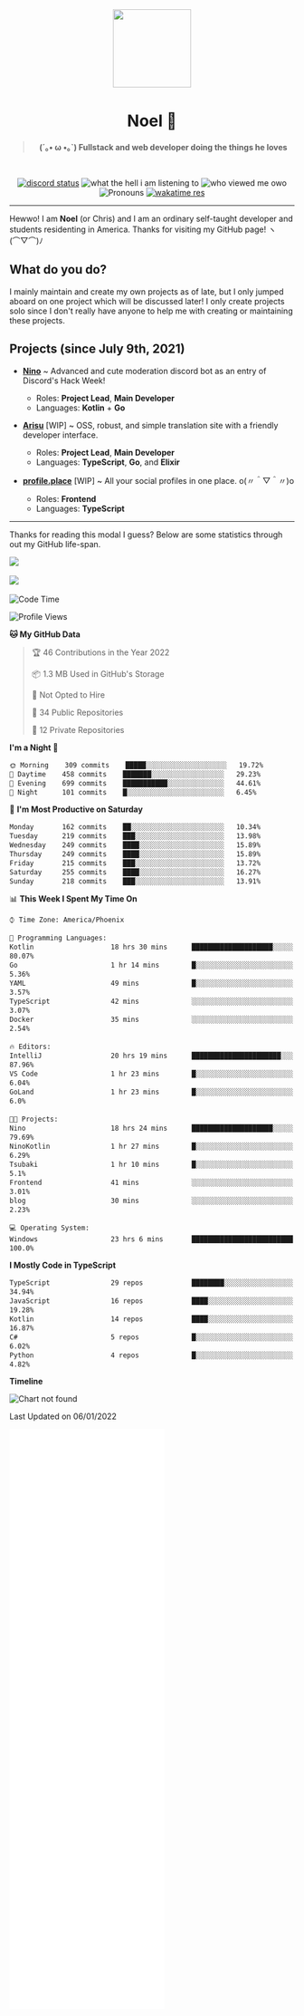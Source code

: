 <div align='center'>
  <div align='center'>
    <img
      src='https://cdn.floofy.dev/art/icons/icon_cinnamonserval.png'
      width='138'
      height='138'
    />
  </div>
  <h1>Noel 🐾</h1>
  <blockquote><strong>(´｡• ω •｡`) Fullstack and web developer doing the things he loves</strong></blockquote>

  <br />

  <a href='https://discord.com/users/280158289667555328' target='_blank'><img alt="discord status" src="https://dev.discordprofiles.me/badge/status/280158289667555328" /></a>
  <img alt="what the hell i am listening to" src="https://dev.discordprofiles.me/badge/spotify/280158289667555328" />
  <img alt="who viewed me owo" src="https://komarev.com/ghpvc/?username=auguwu" />
  <img alt='Pronouns' src='https://img.shields.io/endpoint?url=https://pronoundb.org/shields/6004d014406af11e4593a013' />
  <a href="https://wakatime.com/@auguwu" target='_blank'>
    <img alt='wakatime res' src='https://wakatime.com/badge/user/89736485-42ec-4c0f-a2f3-481db74514dc.svg' />
  </a>
</div>

<hr />

Hewwo! I am **Noel** (or Chris) and I am an ordinary self-taught developer and students residenting in America. Thanks for visiting my GitHub page! ヽ(⌒▽⌒)ﾉ

## What do you do?
I mainly maintain and create my own projects as of late, but I only jumped aboard on one project which will be discussed later! I only create projects
solo since I don't really have anyone to help me with creating or maintaining these projects.

## Projects (since July 9th, 2021)
- [**Nino**](https://nino.sh) ~ Advanced and cute moderation discord bot as an entry of Discord's Hack Week!
  - Roles: **Project Lead**, **Main Developer**
  - Languages: **Kotlin** + **Go**

- [**Arisu**](https://arisu.land) [WIP] ~ OSS, robust, and simple translation site with a friendly developer interface.
  - Roles: **Project Lead**, **Main Developer**
  - Languages: **TypeScript**, **Go**, and **Elixir**

- [**profile.place**](https://profile.place) [WIP] ~ All your social profiles in one place. o(〃＾▽＾〃)o
  - Roles: **Frontend**
  - Languages: **TypeScript**

---

Thanks for reading this modal I guess? Below are some statistics through out my GitHub life-span.

![](https://github-readme-stats.vercel.app/api?username=auguwu&count_private=true&show_icons=true&theme=gruvbox)

![](https://github-readme-stats.vercel.app/api/top-langs/?username=auguwu&layout=compact&theme=gruvbox)

<!--START_SECTION:waka-->
![Code Time](http://img.shields.io/badge/Code%20Time-2%2C584%20hrs%2042%20mins-blue)

![Profile Views](http://img.shields.io/badge/Profile%20Views-55-blue)

**🐱 My GitHub Data** 

> 🏆 46 Contributions in the Year 2022
 > 
> 📦 1.3 MB Used in GitHub's Storage 
 > 
> 🚫 Not Opted to Hire
 > 
> 📜 34 Public Repositories 
 > 
> 🔑 12 Private Repositories  
 > 
**I'm a Night 🦉** 

```text
🌞 Morning    309 commits    █████░░░░░░░░░░░░░░░░░░░░   19.72% 
🌆 Daytime    458 commits    ███████░░░░░░░░░░░░░░░░░░   29.23% 
🌃 Evening    699 commits    ███████████░░░░░░░░░░░░░░   44.61% 
🌙 Night      101 commits    █░░░░░░░░░░░░░░░░░░░░░░░░   6.45%

```
📅 **I'm Most Productive on Saturday** 

```text
Monday       162 commits    ██░░░░░░░░░░░░░░░░░░░░░░░   10.34% 
Tuesday      219 commits    ███░░░░░░░░░░░░░░░░░░░░░░   13.98% 
Wednesday    249 commits    ████░░░░░░░░░░░░░░░░░░░░░   15.89% 
Thursday     249 commits    ████░░░░░░░░░░░░░░░░░░░░░   15.89% 
Friday       215 commits    ███░░░░░░░░░░░░░░░░░░░░░░   13.72% 
Saturday     255 commits    ████░░░░░░░░░░░░░░░░░░░░░   16.27% 
Sunday       218 commits    ███░░░░░░░░░░░░░░░░░░░░░░   13.91%

```


📊 **This Week I Spent My Time On** 

```text
⌚︎ Time Zone: America/Phoenix

💬 Programming Languages: 
Kotlin                   18 hrs 30 mins      ████████████████████░░░░░   80.07% 
Go                       1 hr 14 mins        █░░░░░░░░░░░░░░░░░░░░░░░░   5.36% 
YAML                     49 mins             █░░░░░░░░░░░░░░░░░░░░░░░░   3.57% 
TypeScript               42 mins             ░░░░░░░░░░░░░░░░░░░░░░░░░   3.07% 
Docker                   35 mins             ░░░░░░░░░░░░░░░░░░░░░░░░░   2.54%

🔥 Editors: 
IntelliJ                 20 hrs 19 mins      ██████████████████████░░░   87.96% 
VS Code                  1 hr 23 mins        █░░░░░░░░░░░░░░░░░░░░░░░░   6.04% 
GoLand                   1 hr 23 mins        █░░░░░░░░░░░░░░░░░░░░░░░░   6.0%

🐱‍💻 Projects: 
Nino                     18 hrs 24 mins      ████████████████████░░░░░   79.69% 
NinoKotlin               1 hr 27 mins        █░░░░░░░░░░░░░░░░░░░░░░░░   6.29% 
Tsubaki                  1 hr 10 mins        █░░░░░░░░░░░░░░░░░░░░░░░░   5.1% 
Frontend                 41 mins             ░░░░░░░░░░░░░░░░░░░░░░░░░   3.01% 
blog                     30 mins             ░░░░░░░░░░░░░░░░░░░░░░░░░   2.23%

💻 Operating System: 
Windows                  23 hrs 6 mins       █████████████████████████   100.0%

```

**I Mostly Code in TypeScript** 

```text
TypeScript               29 repos            ████████░░░░░░░░░░░░░░░░░   34.94% 
JavaScript               16 repos            ████░░░░░░░░░░░░░░░░░░░░░   19.28% 
Kotlin                   14 repos            ████░░░░░░░░░░░░░░░░░░░░░   16.87% 
C#                       5 repos             █░░░░░░░░░░░░░░░░░░░░░░░░   6.02% 
Python                   4 repos             █░░░░░░░░░░░░░░░░░░░░░░░░   4.82%

```


**Timeline**

![Chart not found](https://raw.githubusercontent.com/auguwu/auguwu/master/charts/bar_graph.png) 


 Last Updated on 06/01/2022
<!--END_SECTION:waka-->

![](./github-metrics.svg)
